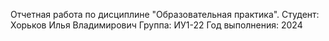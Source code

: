Отчетная работа по дисциплине "Образовательная практика".
Студент: Хорьков Илья Владимирович
Группа: ИУ1-22
Год выполнения: 2024